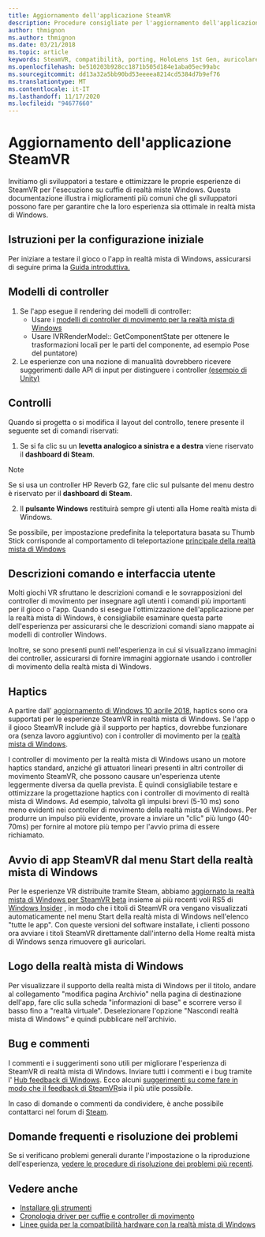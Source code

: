 ```yaml
---
title: Aggiornamento dell'applicazione SteamVR
description: Procedure consigliate per l'aggiornamento dell'applicazione SteamVR per ottimizzare compatibilità con le cuffie di realtà mista di Windows.
author: thmignon
ms.author: thmignon
ms.date: 03/21/2018
ms.topic: article
keywords: SteamVR, compatibilità, porting, HoloLens 1st Gen, auricolare realtà mista, cuffia a realtà mista di Windows, migrazione, Windows 10, vapore, controller di movimento, haptics
ms.openlocfilehash: be510203b928cc1871b505d184e1aba05ec99abc
ms.sourcegitcommit: dd13a32a5bb90bd53eeeea8214cd5384d7b9ef76
ms.translationtype: MT
ms.contentlocale: it-IT
ms.lasthandoff: 11/17/2020
ms.locfileid: "94677660"
---
```

# <a name="updating-your-steamvr-application"></a>Aggiornamento dell'applicazione SteamVR
Invitiamo gli sviluppatori a testare e ottimizzare le proprie esperienze di SteamVR per l'esecuzione su cuffie di realtà miste Windows. Questa documentazione illustra i miglioramenti più comuni che gli sviluppatori possono fare per garantire che la loro esperienza sia ottimale in realtà mista di Windows.

## <a name="initial-setup-instructions"></a>Istruzioni per la configurazione iniziale

Per iniziare a testare il gioco o l'app in realtà mista di Windows, assicurarsi di seguire prima la [Guida introduttiva.](https://aka.ms/WindowsMixedRealitySteamVR)

## <a name="controller-models"></a>Modelli di controller
1. Se l'app esegue il rendering dei modelli di controller:
    * Usare i [modelli di controller di movimento per la realtà mista di Windows](../../design/motion-controllers.md#rendering-the-motion-controller-model)
    * Usare IVRRenderModel:: GetComponentState per ottenere le trasformazioni locali per le parti del componente, ad esempio Pose del puntatore)
2. Le esperienze con una nozione di manualità dovrebbero ricevere suggerimenti dalle API di input per distinguere i controller [(esempio di Unity)](../unity/gestures-and-motion-controllers-in-unity.md#unity-buttonaxis-mapping-table)

## <a name="controls"></a>Controlli

Quando si progetta o si modifica il layout del controllo, tenere presente il seguente set di comandi riservati:
1. Se si fa clic su un **levetta analogico a sinistra e a destra** viene riservato il **dashboard di Steam**.

> [!NOTE]
> Se si usa un controller HP Reverb G2, fare clic sul pulsante del menu destro è riservato per il **dashboard di Steam**.

2. Il **pulsante Windows** restituirà sempre gli utenti alla Home realtà mista di Windows.

Se possibile, per impostazione predefinita la teleportatura basata su Thumb Stick corrisponde al comportamento di teleportazione [principale della realtà mista di Windows](../../discover/navigating-the-windows-mixed-reality-home.md#getting-around-your-home)

## <a name="tooltips-and-ui"></a>Descrizioni comando e interfaccia utente

Molti giochi VR sfruttano le descrizioni comandi e le sovrapposizioni del controller di movimento per insegnare agli utenti i comandi più importanti per il gioco o l'app. Quando si esegue l'ottimizzazione dell'applicazione per la realtà mista di Windows, è consigliabile esaminare questa parte dell'esperienza per assicurarsi che le descrizioni comandi siano mappate ai modelli di controller Windows.

Inoltre, se sono presenti punti nell'esperienza in cui si visualizzano immagini dei controller, assicurarsi di fornire immagini aggiornate usando i controller di movimento della realtà mista di Windows.

## <a name="haptics"></a>Haptics

A partire dall' [aggiornamento di Windows 10 aprile 2018](https://docs.microsoft.com/windows/mixed-reality/enthusiast-guide/release-notes-april-2018), haptics sono ora supportati per le esperienze SteamVR in realtà mista di Windows. Se l'app o il gioco SteamVR include già il supporto per haptics, dovrebbe funzionare ora (senza lavoro aggiuntivo) con i controller di movimento per la [realtà mista di Windows](../../design/motion-controllers.md).

I controller di movimento per la realtà mista di Windows usano un motore haptics standard, anziché gli attuatori lineari presenti in altri controller di movimento SteamVR, che possono causare un'esperienza utente leggermente diversa da quella prevista. È quindi consigliabile testare e ottimizzare la progettazione haptics con i controller di movimento di realtà mista di Windows. Ad esempio, talvolta gli impulsi brevi (5-10 ms) sono meno evidenti nei controller di movimento della realtà mista di Windows. Per produrre un impulso più evidente, provare a inviare un "clic" più lungo (40-70ms) per fornire al motore più tempo per l'avvio prima di essere richiamato.

## <a name="launching-steamvr-apps-from-windows-mixed-reality-start-menu"></a>Avvio di app SteamVR dal menu Start della realtà mista di Windows

Per le esperienze VR distribuite tramite Steam, abbiamo [aggiornato la realtà mista di Windows per SteamVR beta](https://steamcommunity.com/games/719950/announcements/detail/1687045485866139800) insieme ai più recenti voli RS5 di [Windows Insider](https://insider.windows.com) , in modo che i titoli di SteamVR ora vengano visualizzati automaticamente nel menu Start della realtà mista di Windows nell'elenco "tutte le app". Con queste versioni del software installate, i clienti possono ora avviare i titoli SteamVR direttamente dall'interno della Home realtà mista di Windows senza rimuovere gli auricolari.

## <a name="windows-mixed-reality-logo"></a>Logo della realtà mista di Windows

Per visualizzare il supporto della realtà mista di Windows per il titolo, andare al collegamento "modifica pagina Archivio" nella pagina di destinazione dell'app, fare clic sulla scheda "informazioni di base" e scorrere verso il basso fino a "realtà virtuale". Deselezionare l'opzione "Nascondi realtà mista di Windows" e quindi pubblicare nell'archivio.

## <a name="bugs-and-feedback"></a>Bug e commenti

I commenti e i suggerimenti sono utili per migliorare l'esperienza di SteamVR di realtà mista di Windows. Inviare tutti i commenti e i bug tramite l' [Hub feedback di Windows](https://docs.microsoft.com/windows/mixed-reality/enthusiast-guide/filing-feedback). Ecco alcuni [suggerimenti su come fare in modo che il feedback di SteamVR](https://docs.microsoft.com/windows/mixed-reality/enthusiast-guide/using-steamvr-with-windows-mixed-reality#sharing-feedback-on-steamvr)sia il più utile possibile.

In caso di domande o commenti da condividere, è anche possibile contattarci nel forum di [Steam](https://steamcommunity.com/app/719950/discussions/).

## <a name="faqs-and-troubleshooting"></a>Domande frequenti e risoluzione dei problemi

Se si verificano problemi generali durante l'impostazione o la riproduzione dell'esperienza, [vedere le procedure di risoluzione dei problemi più recenti](https://docs.microsoft.com/windows/mixed-reality/enthusiast-guide/troubleshooting-windows-mixed-reality#steamvr).

## <a name="see-also"></a>Vedere anche
* [Installare gli strumenti](../install-the-tools.md)
* [Cronologia driver per cuffie e controller di movimento](https://docs.microsoft.com/windows/mixed-reality/enthusiast-guide/mixed-reality-software)
* [Linee guida per la compatibilità hardware con la realtà mista di Windows](https://docs.microsoft.com/windows/mixed-reality/enthusiast-guide/windows-mixed-reality-minimum-pc-hardware-compatibility-guidelines)

